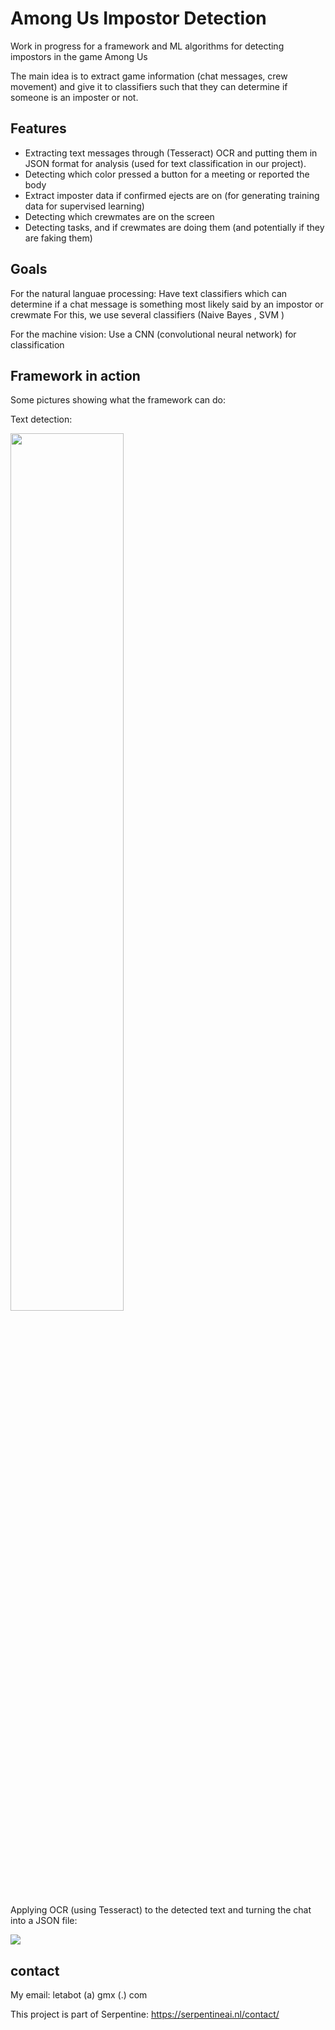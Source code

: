 # Among Us Impostor Detection

Work in progress for a framework and ML algorithms for detecting impostors in the game Among Us

The main idea is to extract game information (chat messages, crew movement) and give it to classifiers such that they can determine if someone is an imposter or not.


## Features

- Extracting text messages through (Tesseract) OCR and putting them in JSON format for analysis (used for text classification in our project).
- Detecting which color pressed a button for a meeting or reported the body
- Extract imposter data if confirmed ejects are on (for generating training data for supervised learning)
- Detecting which crewmates are on the screen
- Detecting tasks, and if crewmates are doing them (and potentially if they are faking them)

## Goals

For the natural languae processing:
Have text classifiers which can determine if a chat message is something most likely said by an impostor or crewmate
For this, we use several classifiers (Naive Bayes , SVM )

For the machine vision:
Use a CNN (convolutional neural network) for classification


## Framework in action

Some pictures showing what the framework can do:

Text detection:

<img width="60%" src ="https://i.imgur.com/TeyntnB.png"/><br>

Applying OCR (using Tesseract) to the detected text and turning the chat into a JSON file:

<img size="40%" src ="https://i.imgur.com/bCNqVxb.png"/><br>


## contact

My email: letabot (a) gmx (.) com 

This project is part of Serpentine: https://serpentineai.nl/contact/
